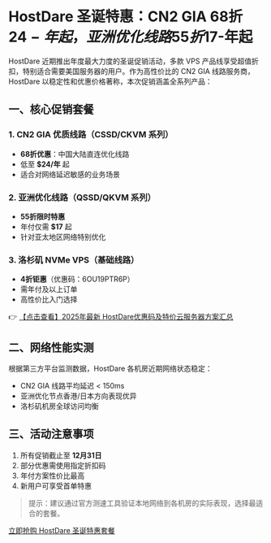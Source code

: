 # HostDare 圣诞特惠：CN2 GIA 68折$24-年起，亚洲优化线路55折$17-年起

HostDare 近期推出年度最大力度的圣诞促销活动，多款 VPS 产品线享受超值折扣，特别适合需要美国服务器的用户。作为高性价比的 CN2 GIA 线路服务商，HostDare 以稳定性和优惠价格著称，本次促销涵盖全系列产品：

## 一、核心促销套餐

### 1. CN2 GIA 优质线路（CSSD/CKVM 系列）
- **68折优惠**：中国大陆直连优化线路
- 低至 **$24/年** 起
- 适合对网络延迟敏感的业务场景

### 2. 亚洲优化线路（QSSD/QKVM 系列）
- **55折限时特惠**
- 年付仅需 **$17** 起
- 针对亚太地区网络特别优化

### 3. 洛杉矶 NVMe VPS（基础线路）
- **4折钜惠**（优惠码：6OU19PTR6P）
- 需年付及以上订单
- 高性价比入门选择

👉 [【点击查看】2025年最新 HostDare优惠码及特价云服务器方案汇总](https://bit.ly/hostdare)

## 二、网络性能实测

根据第三方平台监测数据，HostDare 各机房近期网络状态稳定：
- CN2 GIA 线路平均延迟 < 150ms
- 亚洲优化节点香港/日本方向表现优异
- 洛杉矶机房全球访问均衡

## 三、活动注意事项
1. 所有促销截止至 **12月31日**
2. 部分优惠需使用指定折扣码
3. 年付方案性价比最高
4. 新用户可享受首单特惠

> 提示：建议通过官方测速工具验证本地网络到各机房的实际表现，选择最适合的套餐。

[立即抢购 HostDare 圣诞特惠套餐](https://bit.ly/hostdare)
